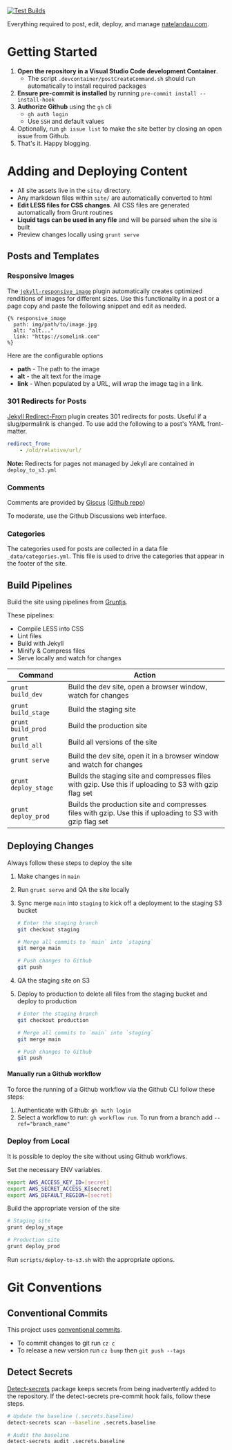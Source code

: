 [![Test Builds](https://github.com/natelandau/natelandau.com/actions/workflows/test_builds.yml/badge.svg)](https://github.com/natelandau/natelandau.com/actions/workflows/test_builds.yml)

Everything required to post, edit, deploy, and manage [natelandau.com](https://natelandau.com).

# Getting Started

1. **Open the repository in a Visual Studio Code development Container**.
    - The script `.devcontainer/postCreateCommand.sh` should run automatically to install required packages
2. **Ensure pre-commit is installed** by running `pre-commit install --install-hook`
3. **Authorize Github** using the `gh` cli
    - `gh auth login`
    - Use `SSH` and default values
4. Optionally, run `gh issue list` to make the site better by closing an open issue from Github.
5. That's it. Happy blogging.

# Adding and Deploying Content

-   All site assets live in the `site/` directory.
-   Any markdown files within `site/` are automatically converted to html
-   **Edit LESS files for CSS changes**. All CSS files are generated automatically from Grunt routines
-   **Liquid tags can be used in any file** and will be parsed when the site is built
-   Preview changes locally using `grunt serve`

## Posts and Templates

### Responsive Images

The [`jekyll-responsive_image`](https://github.com/wildlyinaccurate/jekyll-responsive-image) plugin automatically creates optimized renditions of images for different sizes. Use this functionality in a post or a page copy and paste the following snippet and edit as needed.

```
{% responsive_image
  path: img/path/to/image.jpg
  alt: "alt..."
  link: "https://somelink.com"
%}
```

Here are the configurable options

-   **path** - The path to the image
-   **alt** - the alt text for the image
-   **link** - When populated by a URL, will wrap the image tag in a link.

### 301 Redirects for Posts

[Jekyll Redirect-From](https://github.com/jekyll/jekyll-redirect-from) plugin creates 301 redirects for posts. Useful if a slug/permalink is changed. To use add the following to a post's YAML front-matter.

```yaml
redirect_from:
    - /old/relative/url/
```

**Note:** Redirects for pages not managed by Jekyll are contained in `deploy_to_s3.yml`

### Comments

Comments are provided by [Giscus](https://giscus.app/) ([Github repo](https://github.com/giscus/giscus))

To moderate, use the Github Discussions web interface.

### Categories

The categories used for posts are collected in a data file `_data/categories.yml`. This file is used to drive the categories that appear in the footer of the site.

## Build Pipelines

Build the site using pipelines from [Gruntjs](https://gruntjs.com/).

These pipelines:

-   Compile LESS into CSS
-   Lint files
-   Build with Jekyll
-   Minify & Compress files
-   Serve locally and watch for changes

| Command              | Action                                                                                                    |
| -------------------- | --------------------------------------------------------------------------------------------------------- |
| `grunt build_dev`    | Build the dev site, open a browser window, watch for changes                                              |
| `grunt build_stage`  | Build the staging site                                                                                    |
| `grunt build_prod`   | Build the production site                                                                                 |
| `grunt build_all`    | Build all versions of the site                                                                            |
| `grunt serve`        | Build the dev site, open it in a browser window and watch for changes                                     |
| `grunt deploy_stage` | Builds the staging site and compresses files with gzip. Use this if uploading to S3 with gzip flag set    |
| `grunt deploy_prod`  | Builds the production site and compresses files with gzip. Use this if uploading to S3 with gzip flag set |

## Deploying Changes

Always follow these steps to deploy the site

1. Make changes in `main`
2. Run `grunt serve` and QA the site locally
3. Sync merge `main` into `staging` to kick off a deployment to the staging S3 bucket

    ```bash
    # Enter the staging branch
    git checkout staging

    # Merge all commits to `main` into `staging`
    git merge main

    # Push changes to Github
    git push
    ```

4. QA the staging site on S3
5. Deploy to production to delete all files from the staging bucket and deploy to production

    ```bash
    # Enter the staging branch
    git checkout production

    # Merge all commits to `main` into `staging`
    git merge main

    # Push changes to Github
    git push
    ```

#### Manually run a Github workflow

To force the running of a Github workflow via the Github CLI follow these steps:

1. Authenticate with Github: `gh auth login`
2. Select a workflow to run: `gh workflow run`. To run from a branch add `--ref="branch_name"`

### Deploy from Local

It is possible to deploy the site without using Github workflows.

Set the necessary ENV variables.

```bash
export AWS_ACCESS_KEY_ID=[secret]
export AWS_SECRET_ACCESS_K[secret]
export AWS_DEFAULT_REGION=[secret]
```

Build the appropriate version of the site

```bash
# Staging site
grunt deploy_stage

# Production site
grunt deploy_prod
```

Run `scripts/deploy-to-s3.sh` with the appropriate options.

# Git Conventions

## Conventional Commits

This project uses [conventional commits](https://github.com/commitizen/cz-cli).

-   To commit changes to git run `cz c`
-   To release a new version run `cz bump` then `git push --tags`

## Detect Secrets

[Detect-secrets](https://github.com/Yelp/detect-secrets) package keeps secrets from being inadvertently added to the repository. If the detect-secrets pre-commit hook fails, follow these steps.

```bash
# Update the baseline (.secrets.baseline)
detect-secrets scan --baseline .secrets.baseline

# Audit the baseline
detect-secrets audit .secrets.baseline
```
